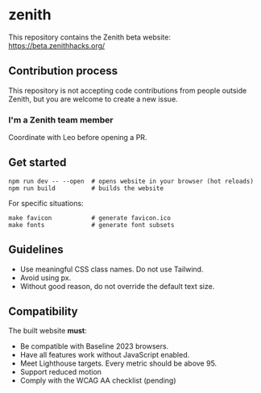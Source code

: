 # zenith

This repository contains the Zenith beta website: https://beta.zenithhacks.org/

## Contribution process

This repository is not accepting code contributions from people outside Zenith, but you are welcome to create a new issue.

### I'm a Zenith team member

Coordinate with Leo before opening a PR.

## Get started

```
npm run dev -- --open  # opens website in your browser (hot reloads)
npm run build          # builds the website
```

For specific situations:

```
make favicon           # generate favicon.ico
make fonts             # generate font subsets
```

## Guidelines

- Use meaningful CSS class names. Do not use Tailwind.
- Avoid using px.
- Without good reason, do not override the default text size.

## Compatibility

The built website **must**:

- Be compatible with Baseline 2023 browsers.
- Have all features work without JavaScript enabled.
- Meet Lighthouse targets. Every metric should be above 95.
- Support reduced motion
- Comply with the WCAG AA checklist (pending)

